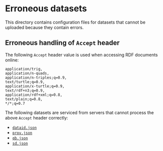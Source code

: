 # Erroneous datasets

This directory contains configuration files for datasets that cannot
be uploaded because they contain errors.

## Erroneous handling of `Accept` header

The following `Accept` header value is used when accessing RDF documents online:

```
application/trig,
application/n-quads,
application/n-triples;q=0.9,
text/turtle;q=0.9,
application/x-turtle;q=0.9,
text/rdf+n3;q=0.9,
application/rdf+xml;q=0.8,
text/plain;q=0.8,
*/*;q=0.7
```

The following datasets are serviced from servers that cannot process
the above `Accept` header correctly:

  - [`dataid.json`](dataid.json)
  - [`prov.json`](prov.json)
  - [`qb.json`](qb.json)
  - [`sd.json`](sd.json)
